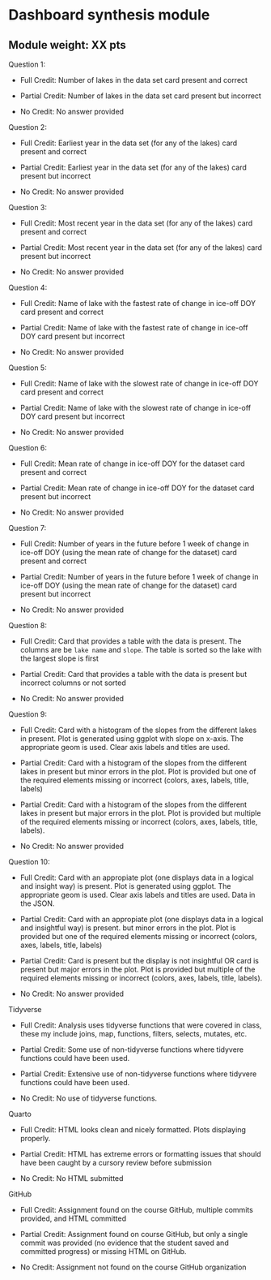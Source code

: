 # Dashboard synthesis module

## Module weight: XX pts

Question 1:

- Full Credit: Number of lakes in the data set card present and correct

- Partial Credit: Number of lakes in the data set card present but incorrect

- No Credit: No answer provided

Question 2:

- Full Credit: Earliest year in the data set (for any of the lakes) card present and correct

- Partial Credit: Earliest year in the data set (for any of the lakes) card present but incorrect

- No Credit: No answer provided

Question 3:

- Full Credit: Most recent year in the data set (for any of the lakes) card present and correct

- Partial Credit: Most recent year in the data set (for any of the lakes) card present but incorrect

- No Credit: No answer provided

Question 4:

- Full Credit: Name of lake with the fastest rate of change in ice-off DOY card present and correct

- Partial Credit: Name of lake with the fastest rate of change in ice-off DOY card present but incorrect

- No Credit: No answer provided

Question 5:

- Full Credit: Name of lake with the slowest rate of change in ice-off DOY card present and correct

- Partial Credit: Name of lake with the slowest rate of change in ice-off DOY card present but incorrect

- No Credit: No answer provided


Question 6:

- Full Credit: Mean rate of change in ice-off DOY for the dataset card present and correct

- Partial Credit: Mean rate of change in ice-off DOY for the dataset card present but incorrect

- No Credit: No answer provided

Question 7:

- Full Credit: Number of years in the future before 1 week of change in ice-off DOY (using the mean rate of change for the dataset) card present and correct

- Partial Credit: Number of years in the future before 1 week of change in ice-off DOY (using the mean rate of change for the dataset) card present but incorrect

- No Credit: No answer provided

Question 8:

- Full Credit: Card that provides a table with the data is present. The columns are be `lake name` and `slope`. The table is sorted so the lake with the largest slope is first

- Partial Credit: Card that provides a table with the data is present but incorrect columns or not sorted

- No Credit: No answer provided

Question 9:

- Full Credit: Card with a histogram of the slopes from the different lakes in present. Plot is generated using ggplot with slope on x-axis.  The appropriate geom is used.  Clear axis labels and titles are used.

- Partial Credit: Card with a histogram of the slopes from the different lakes in present but minor errors in the plot. Plot is provided but one of the required elements missing or incorrect (colors, axes, labels, title, labels)

- Partial Credit: Card with a histogram of the slopes from the different lakes in present but major errors in the plot. Plot is provided but multiple of the required elements missing or incorrect (colors, axes, labels, title, labels).

- No Credit: No answer provided

Question 10:

- Full Credit: Card with an appropiate plot (one displays data in a logical and insight way) is present. Plot is generated using ggplot. The appropriate geom is used.  Clear axis labels and titles are used. Data in the JSON.

- Partial Credit: Card with an appropiate plot (one displays data in a logical and insightful way) is present. but minor errors in the plot. Plot is provided but one of the required elements missing or incorrect (colors, axes, labels, title, labels)

- Partial Credit: Card is present but the display is not insightful OR card is present but major errors in the plot. Plot is provided but multiple of the required elements missing or incorrect (colors, axes, labels, title, labels).

- No Credit: No answer provided

Tidyverse

- Full Credit: Analysis uses tidyverse functions that were covered in class, these my include joins, map, functions, filters, selects, mutates, etc.

- Partial Credit: Some use of non-tidyverse functions where tidyvere functions could have been used.

- Partial Credit: Extensive use of non-tidyverse functions where tidyvere functions could have been used.

- No Credit: No use of tidyverse functions.

Quarto

-   Full Credit: HTML looks clean and nicely formatted. Plots displaying properly.

-   Partial Credit: HTML has extreme errors or formatting issues that should have been caught by a cursory review before submission

-   No Credit: No HTML submitted

GitHub

-   Full Credit: Assignment found on the course GitHub, multiple commits provided, and HTML committed

-   Partial Credit: Assignment found on course GitHub, but only a single commit was provided (no evidence that the student saved and committed progress) or missing HTML on GitHub.

-   No Credit: Assignment not found on the course GitHub organization

